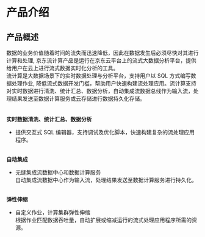 # 产品介绍<br>
## 产品概述<br>
数据的业务价值随着时间的流失而迅速降低，因此在数据发生后必须尽快对其进行计算和处理, 京东流计算产品是运行在京东云平台上的流式大数据分析平台，提供给用户在云上进行流式数据实时化分析的工具。<br>
流计算是大数据场景下的实时数据处理与分析平台，支持用户以 SQL 方式编写数据处理作业, 降低流式数据开发门槛，帮助用户快速构建流处理应用。流计算支持对实时数据进行清洗、统计汇总、数据分析，自动集成流数据总线作为输入流，处理结果发送至数据计算服务或云存储进行数据持久化存储。<br><br>
<br>
**实时数据清洗、统计汇总、数据分析**<br>
- 提供交互式 SQL 编辑器，支持调试及优化脚本，快速构建复杂的流处理应用程序。<br><br>

**自动集成**<br>
- 无缝集成流数据中心和数据计算服务<br>
自动集成流数据中心作为输入流，处理结果发送至数据计算服务进行持久化。<br><br>

**弹性伸缩**<br>
- 自定义作业，计算集群弹性伸缩<br>
根据作业匹配数据吞吐量，自动扩展或缩减运行的流式处理应用程序所需的资源。
